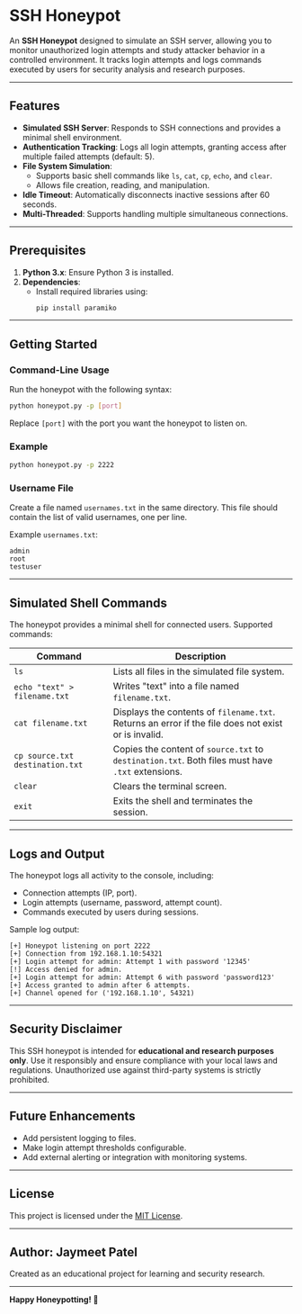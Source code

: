 
# SSH Honeypot

An **SSH Honeypot** designed to simulate an SSH server, allowing you to monitor unauthorized login attempts and study attacker behavior in a controlled environment. It tracks login attempts and logs commands executed by users for security analysis and research purposes.

---

## Features

- **Simulated SSH Server**: Responds to SSH connections and provides a minimal shell environment.
- **Authentication Tracking**: Logs all login attempts, granting access after multiple failed attempts (default: 5).
- **File System Simulation**:
  - Supports basic shell commands like `ls`, `cat`, `cp`, `echo`, and `clear`.
  - Allows file creation, reading, and manipulation.
- **Idle Timeout**: Automatically disconnects inactive sessions after 60 seconds.
- **Multi-Threaded**: Supports handling multiple simultaneous connections.

---

## Prerequisites

1. **Python 3.x**: Ensure Python 3 is installed.
2. **Dependencies**:
   - Install required libraries using:
     ```bash
     pip install paramiko
     ```

---

## Getting Started

### Command-Line Usage

Run the honeypot with the following syntax:

```bash
python honeypot.py -p [port]
```

Replace `[port]` with the port you want the honeypot to listen on.

### Example

```bash
python honeypot.py -p 2222
```

### Username File

Create a file named `usernames.txt` in the same directory. This file should contain the list of valid usernames, one per line.

Example `usernames.txt`:
```
admin
root
testuser
```

---

## Simulated Shell Commands

The honeypot provides a minimal shell for connected users. Supported commands:

| Command                       | Description                                                                                       |
|-------------------------------|---------------------------------------------------------------------------------------------------|
| `ls`                          | Lists all files in the simulated file system.                                                    |
| `echo "text" > filename.txt`  | Writes "text" into a file named `filename.txt`.                                                   |
| `cat filename.txt`            | Displays the contents of `filename.txt`. Returns an error if the file does not exist or is invalid.|
| `cp source.txt destination.txt` | Copies the content of `source.txt` to `destination.txt`. Both files must have `.txt` extensions.  |
| `clear`                       | Clears the terminal screen.                                                                      |
| `exit`                        | Exits the shell and terminates the session.                                                      |

---

## Logs and Output

The honeypot logs all activity to the console, including:
- Connection attempts (IP, port).
- Login attempts (username, password, attempt count).
- Commands executed by users during sessions.

Sample log output:
```
[+] Honeypot listening on port 2222
[+] Connection from 192.168.1.10:54321
[+] Login attempt for admin: Attempt 1 with password '12345'
[!] Access denied for admin.
[+] Login attempt for admin: Attempt 6 with password 'password123'
[+] Access granted to admin after 6 attempts.
[+] Channel opened for ('192.168.1.10', 54321)
```

---

## Security Disclaimer

This SSH honeypot is intended for **educational and research purposes only**. Use it responsibly and ensure compliance with your local laws and regulations. Unauthorized use against third-party systems is strictly prohibited.

---

## Future Enhancements

- Add persistent logging to files.
- Make login attempt thresholds configurable.
- Add external alerting or integration with monitoring systems.

---

## License

This project is licensed under the [MIT License](LICENSE).

---

## Author: Jaymeet Patel
Created as an educational project for learning and security research.

---

**Happy Honeypotting! 🐝**
